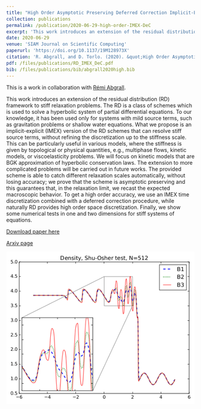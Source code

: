 ```yaml
---
title: "High Order Asymptotic Preserving Deferred Correction Implicit-Explicit Schemes for Kinetic Models"
collection: publications
permalink: /publication/2020-06-29-high-order-IMEX-DeC
excerpt: 'This work introduces an extension of the residual distribution (RD) framework to stiff relaxation problems. The RD is a class of schemes which is used to solve a hyperbolic system of partial differential equations. [Download paper](/files/publications/RD_IMEX_DeC.pdf)'
date: 2020-06-29
venue: 'SIAM Journal on Scientific Computing'
paperurl: 'https://doi.org/10.1137/19M128973X'
citation: 'R. Abgrall, and D. Torlo. (2020). &quot;High Order Asymptotic Preserving Deferred Correction Implicit-Explicit Schemes for Kinetic Models.&quot; <i>SIAM Journal on Scientific Computing</i>, 42(3): B816--B845.'
pdf: /files/publications/RD_IMEX_DeC.pdf
bib: /files/publications/bib/abgrall2020high.bib
---
```

This is a work in collaboration with [Rémi Abgrall](https://www.math.uzh.ch/index.php?id=people&key1=8882).

This work introduces an extension of the residual distribution (RD) framework to stiff relaxation problems. The RD is a class of schemes which is used to solve a hyperbolic system of partial differential equations. To our knowledge, it has been used only for systems with mild source terms, such as gravitation problems or shallow water equations. What we propose is an implicit-explicit (IMEX) version of the RD schemes that can resolve stiff source terms, without refining the discretization up to the stiffness scale. This can be particularly useful in various models, where the stiffness is given by topological or physical quantities, e.g., multiphase flows, kinetic models, or viscoelasticity problems. We will focus on kinetic models that are BGK approximation of hyperbolic conservation laws. The extension to more complicated problems will be carried out in future works. The provided scheme is able to catch different relaxation scales automatically, without losing accuracy; we prove that the scheme is asymptotic preserving and this guarantees that, in the relaxation limit, we recast the expected macroscopic behavior. To get a high order accuracy, we use an IMEX time discretization combined with a deferred correction procedure, while naturally RD provides high order space discretization. Finally, we show some numerical tests in one and two dimensions for stiff systems of equations.


[Download paper here](/files/publications/RD_IMEX_DeC.pdf)

[Arxiv page](https://arxiv.org/abs/1811.09284)

![Shu Osher test](/images/research/kineticEuler.png)
